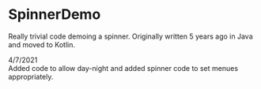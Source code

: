 SpinnerDemo
===========

Really trivial code demoing a spinner.  Originally
written 5 years ago in Java and moved to Kotlin.

4/7/2021<br>
Added code to allow day-night and added spinner code
to set menues appropriately.
